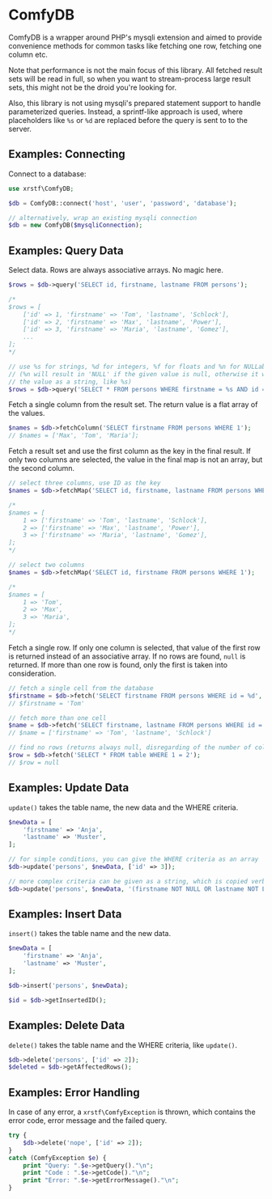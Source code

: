 ComfyDB
=======

ComfyDB is a wrapper around PHP's mysqli extension and aimed to provide convenience methods for
common tasks like fetching one row, fetching one column etc.

Note that performance is not the main focus of this library. All fetched result sets will be read
in full, so when you want to stream-process large result sets, this might not be the droid you're
looking for.

Also, this library is not using mysqli's prepared statement support to handle parameterized queries.
Instead, a sprintf-like approach is used, where placeholders like ``%s`` or ``%d`` are replaced
before the query is sent to to the server.

Examples: Connecting
--------------------

Connect to a database:

```php
use xrstf\ComfyDB;

$db = ComfyDB::connect('host', 'user', 'password', 'database');

// alternatively, wrap an existing mysqli connection
$db = new ComfyDB($mysqliConnection);
```

Examples: Query Data
--------------------

Select data. Rows are always associative arrays. No magic here.

```php
$rows = $db->query('SELECT id, firstname, lastname FROM persons');

/*
$rows = [
    ['id' => 1, 'firstname' => 'Tom', 'lastname', 'Schlock'],
    ['id' => 2, 'firstname' => 'Max', 'lastname', 'Power'],
    ['id' => 3, 'firstname' => 'Maria', 'lastname', 'Gomez'],
    ...
];
*/

// use %s for strings, %d for integers, %f for floats and %n for NULLable values
// (%n will result in 'NULL' if the given value is null, otherwise it will encode
// the value as a string, like %s)
$rows = $db->query('SELECT * FROM persons WHERE firstname = %s AND id = %d', ['Tom', 1]);
```

Fetch a single column from the result set. The return value is a flat array of the
values.

```php
$names = $db->fetchColumn('SELECT firstname FROM persons WHERE 1');
// $names = ['Max', 'Tom', 'Maria'];
```

Fetch a result set and use the first column as the key in the final result. If only
two columns are selected, the value in the final map is not an array, but the
second column.

```php
// select three columns, use ID as the key
$names = $db->fetchMap('SELECT id, firstname, lastname FROM persons WHERE 1');

/*
$names = [
    1 => ['firstname' => 'Tom', 'lastname', 'Schlock'],
    2 => ['firstname' => 'Max', 'lastname', 'Power'],
    3 => ['firstname' => 'Maria', 'lastname', 'Gomez'],
];
*/

// select two columns
$names = $db->fetchMap('SELECT id, firstname FROM persons WHERE 1');

/*
$names = [
    1 => 'Tom',
    2 => 'Max',
    3 => 'Maria',
];
*/
```

Fetch a single row. If only one column is selected, that value of the first row is
returned instead of an associative array. If no rows are found, ``null`` is returned.
If more than one row is found, only the first is taken into consideration.

```php
// fetch a single cell from the database
$firstname = $db->fetch('SELECT firstname FROM persons WHERE id = %d', [1]);
// $firstname = 'Tom'

// fetch more than one cell
$name = $db->fetch('SELECT firstname, lastname FROM persons WHERE id = %d', [1]);
// $name = ['firstname' => 'Tom', 'lastname', 'Schlock']

// find no rows (returns always null, disregarding of the number of columns selected)
$row = $db->fetch('SELECT * FROM table WHERE 1 = 2');
// $row = null
```

Examples: Update Data
---------------------

``update()`` takes the table name, the new data and the WHERE criteria.

```php
$newData = [
    'firstname' => 'Anja',
    'lastname' => 'Muster',
];

// for simple conditions, you can give the WHERE criteria as an array
$db->update('persons', $newData, ['id' => 3]);

// more complex criteria can be given as a string, which is copied verbatim
$db->update('persons', $newData, '(firstname NOT NULL OR lastname NOT LIKE "%foo")');
```

Examples: Insert Data
---------------------

``insert()`` takes the table name and the new data.

```php
$newData = [
    'firstname' => 'Anja',
    'lastname' => 'Muster',
];

$db->insert('persons', $newData);

$id = $db->getInsertedID();
```

Examples: Delete Data
---------------------

``delete()`` takes the table name and the WHERE criteria, like ``update()``.

```php
$db->delete('persons', ['id' => 2]);
$deleted = $db->getAffectedRows();
```

Examples: Error Handling
------------------------

In case of any error, a ``xrstf\ComfyException`` is thrown, which contains the error code,
error message and the failed query.

```php
try {
    $db->delete('nope', ['id' => 2]);
}
catch (ComfyException $e) {
    print "Query: ".$e->getQuery()."\n";
    print "Code : ".$e->getCode()."\n";
    print "Error: ".$e->getErrorMessage()."\n";
}
```
